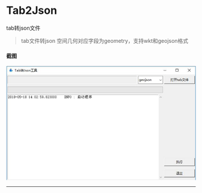 # Tab2Json
tab转json文件

> tab文件转json
> 空间几何对应字段为geometry，支持wkt和geojson格式

#### 截图

![image](https://github.com/jzChia/Tab2Json/blob/master/jt.jpg)

------------------------------


